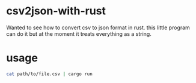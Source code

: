 # csv2json-with-rust
Wanted to see how to convert csv to json format in rust. this little program can do it but at the moment it treats everything as a string.

# usage
```bash
cat path/to/file.csv | cargo run
```
